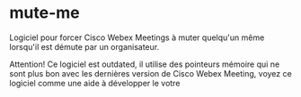 # mute-me
Logiciel pour forcer Cisco Webex Meetings à muter quelqu'un même lorsqu'il est démute par un organisateur.

Attention!
Ce logiciel est outdated, il utilise des pointeurs mémoire qui ne sont plus bon avec les dernières version de Cisco Webex Meeting, voyez ce logiciel comme une aide à développer le votre
